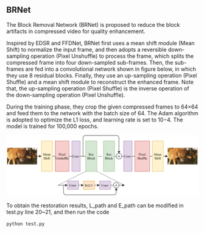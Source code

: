 ## BRNet

The Block Removal Network (BRNet) is proposed to reduce the block artifacts in compressed video for quality enhancement. 

Inspired by EDSR and FFDNet, BRNet first uses a mean shift module (Mean Shift) to normalize the input frame, and then adopts a reversible down-sampling operation (Pixel Unshuffle) to process the frame, which splits the compressed frame into four down-sampled sub-frames. Then, the sub-frames are fed into a convolutional network shown in figure below, in which they use 8 residual blocks. Finally, they use an up-sampling operation (Pixel Shuffle) and a mean shift module to reconstruct the enhanced frame. Note that, the up-sampling operation (Pixel Shuffle) is the inverse operation of the down-sampling operation (Pixel Unshuffle). 

During the training phase, they crop the given compressed frames to 64×64 and feed them to the network with the batch size of 64. The Adam algorithm is adopted to optimize the L1 loss, and learning rate is set to 10−4. The model is trained for 100,000 epochs.

 ![BRNet](./BRNet.png)



To obtain the restoration results, L_path and E_path can be modified  in test.py line 20~21, and then run the code

```
python test.py
```

